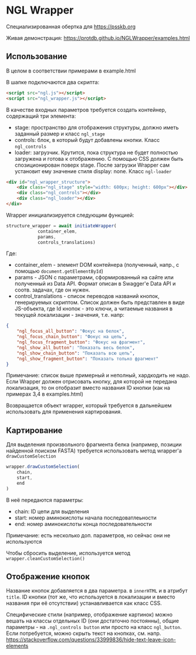 # NGL Wrapper
Специализированная обертка для https://psskb.org

Живая демонстрация: https://protdb.github.io/NGLWrapper/examples.html

## Использование

В целом в соответствии примерами в example.html

В шапке подключаются два скрипта:

```html
<script src="ngl.js"></script>
<script src="ngl_wrapper.js"></script>
```

В качестве входных параметров требуется создать контейнер, содержащий три элемента:
- stage: пространство для отображения структуры, должно иметь заданный размер и класс `ngl_stage`
- controls: блок, в который будут добавлены кнопки. Класс `ngl_controls`
- loader: загрузчик. Крутится, пока структура не будет полностью загружена и готова к отображению. С помощью CSS должен быть спозиционирован поверх stage. После загрузки Wrapper сам установит ему значение стиля display: none. Класс `ngl-loader`

```html
<div id="ngl_wrapper_structure">
    <div class="ngl_stage" style="width: 600px; height: 600px"></div>
    <div class="ngl_controls"></div>
    <div class="ngl_loader"></div>
</div>
```

Wrapper инициализируется следующим функцией:

```javascript
structure_wrapper = await initiateWrapper(
            container_elem,
            params,
            controls_translations)
```
Где:
- container_elem - элемент DOM контейнера (полученный, напр., с помощью `document.getElementById`)
- params - JSON с параметрами, сформированный на сайте или полученный из Data API. Формат описан в Swagger'е Data API и соотв. задачах, где он нужен.
- control_translations - список переводов названий кнопок, генерируемых скриптом. Список должен быть представлен в виде JS-объекта, где Id кнопок - это ключи, а читаемые названия в текущей локализации - значения, т.е. напр:

```json
{
    "ngl_focus_all_button": "Фокус на белок",
    "ngl_focus_chain_button": "Фокус на цепь",
    "ngl_focus_fragment_button": "Фокус на фрагмент",
    "ngl_show_all_button": "Показать весь белок",
    "ngl_show_chain_button": "Показать всю цепь",
    "ngl_show_fragment_button": "Показать только фрагмент"
}
```

Примечание: список выше примерный и неполный, хардкодить не надо. Если Wrapper должен отрисовать кнопку, для которой не передана локализация, то он отобразит вместо названия ID кнопки (как на примерах 3,4 в examples.html)

Возвращается объект wrapper, который требуется в дальнейшем использовать для применения картирования.

## Картирование

Для выделения произвольного фрагмента белка (например, позиции найденной поиском FASTA) требуется использовать метод wrapper'а `drawCustomSelection`

```javascript
wrapper.drawCustomSelection(
    chain,
    start,
    end
)
```
В неё передаются параметры:
- chain: ID цепи для выделения
- start: номер аминокислоты начала последоватлеьности
- end: номер аминокислоты конца последовательности

Примечание: есть несколько доп. параметров, но сейчас они не используются

Чтобы сбросить выделение, используется метод `wrapper.cleanCustomSelection()`

## Отображение кнопок

Название кнопок добавляется в два параметра. в `innerHTML` и в атрибут `title`. ID кнопки (тот же, что используется в локализации и вместо названия при её отсутствии) устанавливается как класс CSS.

Специфические стили (например, отображение картинок) можно вешать на классы отдельных ID (они достаточно постоянны), общие параметры - на `.ngl_controls button` или просто на класс `ngl_button`.
Если потребуется, можно скрыть текст на кнопках, см. напр. https://stackoverflow.com/questions/33999836/hide-text-leave-icon-elements